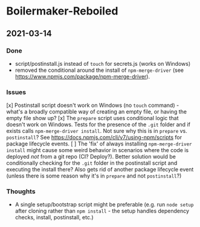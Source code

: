 # Boilermaker-Reboiled

## 2021-03-14

### Done

* script/postinstall.js instead of `touch` for secrets.js (works on Windows)
* removed the conditional around the install of `npm-merge-driver` (see https://www.npmjs.com/package/npm-merge-driver).

### Issues

[x] Postinstall script doesn't work on Windows (no `touch` command) - what's a broadly compatible way of creating an empty file, or having the empty file show up?
[x] The `prepare` script uses conditional logic that doesn't work on Windows. Tests for the presence of the `.git` folder and if exists calls `npm-merge-driver install`. Not sure why this is in `prepare` vs. `postinstall`? See https://docs.npmjs.com/cli/v7/using-npm/scripts for package lifecycle events.
[ ] The 'fix' of always installing `npm-merge-driver install` might cause some weird behavior in scenarios where the code is deployed _not_ from a git repo (CI? Deploy?). Better solution would be conditionally checking for the `.git` folder in the postinstall script and executing the install there? Also gets rid of another package lifecycle event (unless there is some reason why it's in `prepare` and not `postinstall`?)

### Thoughts

* A single setup/bootstrap script might be preferable (e.g. run `node setup` after cloning rather than `npm install` - the setup handles dependency checks, install, postinstall, etc.)
